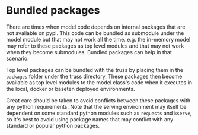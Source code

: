 # Bundled packages

There are times when model code depends on internal packages that are not
available on pypi. This code can be bundled as submodule under the model module
but that may not work all the time. e.g. the in-memory model may refer to these
packages as top level modules and that may not work when they become submodules.
Bundled packages can help in that scenario.

Top level packages can be bundled with the truss by placing them in the
`packages` folder under the truss directory. These packages then become
available as top level modules to the model class's code when it executes in the
local, docker or baseten deployed environments.

Great care should be taken to avoid conflicts between these packages with any
python requirements. Note that the serving environment may itself be dependent
on some standard python modules such as `requests` and `kserve`, so it's best to
avoid using package names that may conflict with any standard or popular python
packages.
